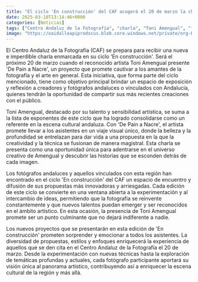 ```yaml
---
title: "El ciclo 'En construcción' del CAF acogerá el 20 de marzo la charla 'De Pain a Nacre' del artista Toni Amengual"
date: 2025-03-18T13:14:46+0000
categories: [Noticias]
tags: ["Centro Andaluz de la Fotografía", "charla", "Toni Amengual", "fotografía", "arte", "ciclo 'En construcción'", "fotógrafos andaluces."]
image: "https://oaidalleapiprodscus.blob.core.windows.net/private/org-HKmKxpuNw3Y88lm4EBrIPq0n/user-ZwiCXOggLL8ZNNKE2g7rXFmV/img-31Tczf8tPcygIoyZT8ILIxn7.png?st=2025-03-18T12%3A14%3A45Z&se=2025-03-18T14%3A14%3A45Z&sp=r&sv=2024-08-04&sr=b&rscd=inline&rsct=image/png&skoid=d505667d-d6c1-4a0a-bac7-5c84a87759f8&sktid=a48cca56-e6da-484e-a814-9c849652bcb3&skt=2025-03-18T09%3A50%3A55Z&ske=2025-03-19T09%3A50%3A55Z&sks=b&skv=2024-08-04&sig=p/ScjplkXqeTadidmDzqwj/KLY0HhiVqp8bHg/PTFDw%3D"
---
```


El Centro Andaluz de la Fotografía (CAF) se prepara para recibir una nueva e imperdible charla enmarcada en su ciclo 'En construcción'. Será el próximo 20 de marzo cuando el reconocido artista Toni Amengual presente 'De Pain a Nacre', un proyecto que promete cautivar a los amantes de la fotografía y el arte en general. Esta iniciativa, que forma parte del ciclo mencionado, tiene como objetivo principal brindar un espacio de exposición y reflexión a creadores y fotógrafos andaluces o vinculados con Andalucía, quienes tendrán la oportunidad de compartir sus más recientes creaciones con el público.

Toni Amengual, destacado por su talento y sensibilidad artística, se suma a la lista de exponentes de este ciclo que ha logrado consolidarse como un referente en la escena cultural andaluza. Con 'De Pain a Nacre', el artista promete llevar a los asistentes en un viaje visual único, donde la belleza y la profundidad se entrelazan para dar vida a una propuesta en la que la creatividad y la técnica se fusionan de manera magistral. Esta charla se presenta como una oportunidad única para adentrarse en el universo creativo de Amengual y descubrir las historias que se esconden detrás de cada imagen.

Los fotógrafos andaluces y aquellos vinculados con esta región han encontrado en el ciclo 'En construcción' del CAF un espacio de encuentro y difusión de sus propuestas más innovadoras y arriesgadas. Cada edición de este ciclo se convierte en una ventana abierta a la experimentación y al intercambio de ideas, permitiendo que la fotografía se reinvente constantemente y que nuevos talentos puedan emerger y ser reconocidos en el ámbito artístico. En esta ocasión, la presencia de Toni Amengual promete ser un punto culminante que no dejará indiferente a nadie.

Los nuevos proyectos que se presentarán en esta edición de 'En construcción' prometen sorprender y emocionar a todos los asistentes. La diversidad de propuestas, estilos y enfoques enriquecerá la experiencia de aquellos que se den cita en el Centro Andaluz de la Fotografía el 20 de marzo. Desde la experimentación con nuevas técnicas hasta la exploración de temáticas profundas y actuales, cada fotógrafo participante aportará su visión única al panorama artístico, contribuyendo así a enriquecer la escena cultural de la región y más allá.
    